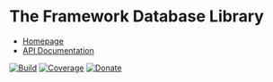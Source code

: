 # The Framework Database Library

- [Homepage](https://the-framework.gitlab.io/libraries/database.html)
- [API Documentation](https://the-framework.gitlab.io/libraries/database/docs/)

[![Build](https://gitlab.com/the-framework/libraries/database/badges/master/pipeline.svg)](https://gitlab.com/the-framework/libraries/database/-/jobs)
[![Coverage](https://gitlab.com/the-framework/libraries/database/badges/master/coverage.svg?job=test:php)](https://the-framework.gitlab.io/libraries/database/coverage/)
[![Donate](https://img.shields.io/badge/Donate-PayPal-blue.svg)](https://www.paypal.com/cgi-bin/webscr?cmd=_s-xclick&hosted_button_id=NGBNW5PY4VSJ4)
